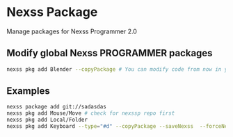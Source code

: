 # Nexss Package

Manage packages for Nexss Programmer 2.0

## Modify global Nexss PROGRAMMER packages

```sh
nexss pkg add Blender --copyPackage # You can modify code from now in your folder and use it for your project.
```

## Examples

```sh
nexss package add git://sadasdas
nexss pkg add Mouse/Move # check for nexssp repo first
nexss pkg add Local/Folder
nexss pkg add Keyboard --type="#d" --copyPackage --saveNexss  --forceNexss # --copyPackage to the current folder (you can modify)

```
